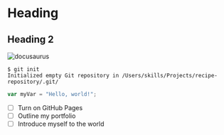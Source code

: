 # Heading
## Heading 2

![docusaurus](https://github.com/Nollins/skills-communicate-using-markdown/assets/34612566/85fa4eb4-115d-4836-863b-8069a1680e1d)


```
$ git init
Initialized empty Git repository in /Users/skills/Projects/recipe-repository/.git/
```

``` javascript
var myVar = "Hello, world!";
```

- [ ] Turn on GitHub Pages
- [ ] Outline my portfolio
- [ ] Introduce myself to the world
